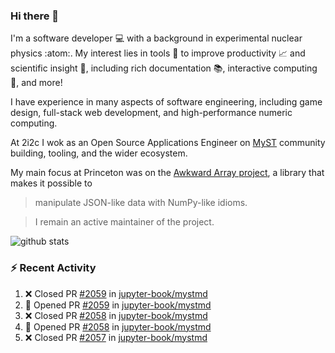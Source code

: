 ### Hi there 👋 

I'm a software developer 💻 with a background in experimental nuclear physics :atom:. My interest lies in tools :wrench: to improve productivity :chart_with_upwards_trend: and scientific insight :telescope:, including rich documentation 📚, interactive computing 🧮, and more! 

I have experience in many aspects of software engineering, including game design, full-stack web development, and high-performance numeric computing. 

At 2i2c I wok as an Open Source Applications Engineer on [MyST](https://github.com/jupyter-book/mystmd) community building, tooling, and the wider ecosystem. 

My main focus at Princeton was on the [Awkward Array project](awkward-array.org/), a library that makes it possible to 
> manipulate JSON-like data with NumPy-like idioms.

> I remain an active maintainer of the project. 

![github stats](https://github-readme-stats.vercel.app/api?username=agoose77&show_icons=true&hide_rank=true&hide_title=true&bg_color=30,e76445,904e95&text_color=efe3ec&icon_color=efe3ec)
<!--
**agoose77/agoose77** is a ✨ _special_ ✨ repository because its `README.md` (this file) appears on your GitHub profile.

Here are some ideas to get you started:

- 🔭 I’m currently working on ...
- 🌱 I’m currently learning ...
- 👯 I’m looking to collaborate on ...
- 🤔 I’m looking for help with ...
- 💬 Ask me about ...
- 📫 How to reach me: ...
- 😄 Pronouns: ...
- ⚡ Fun fact: ...
-->

### :zap: Recent Activity

<!--START_SECTION:activity-->
1. ❌ Closed PR [#2059](https://github.com/jupyter-book/mystmd/pull/2059) in [jupyter-book/mystmd](https://github.com/jupyter-book/mystmd)
2. 💪 Opened PR [#2059](https://github.com/jupyter-book/mystmd/pull/2059) in [jupyter-book/mystmd](https://github.com/jupyter-book/mystmd)
3. ❌ Closed PR [#2058](https://github.com/jupyter-book/mystmd/pull/2058) in [jupyter-book/mystmd](https://github.com/jupyter-book/mystmd)
4. 💪 Opened PR [#2058](https://github.com/jupyter-book/mystmd/pull/2058) in [jupyter-book/mystmd](https://github.com/jupyter-book/mystmd)
5. ❌ Closed PR [#2057](https://github.com/jupyter-book/mystmd/pull/2057) in [jupyter-book/mystmd](https://github.com/jupyter-book/mystmd)
<!--END_SECTION:activity-->
